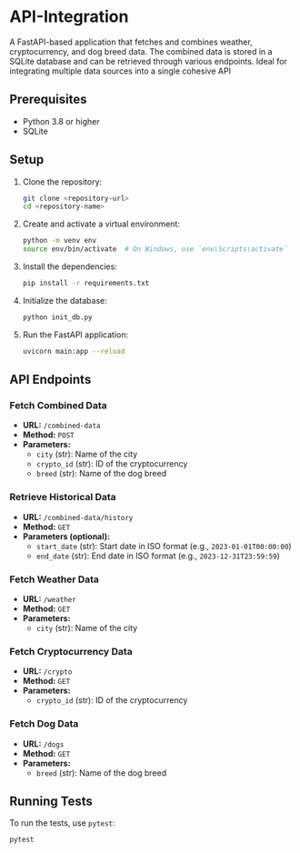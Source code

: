 # API-Integration
A FastAPI-based application that fetches and combines weather, cryptocurrency, and dog breed data. The combined data is stored in a SQLite database and can be retrieved through various endpoints. Ideal for integrating multiple data sources into a single cohesive API

## Prerequisites

- Python 3.8 or higher
- SQLite

## Setup

1. Clone the repository:
    ```sh
    git clone <repository-url>
    cd <repository-name>
    ```

2. Create and activate a virtual environment:
    ```sh
    python -m venv env
    source env/bin/activate  # On Windows, use `env\Scripts\activate`
    ```

3. Install the dependencies:
    ```sh
    pip install -r requirements.txt
    ```

4. Initialize the database:
    ```sh
    python init_db.py
    ```

5. Run the FastAPI application:
    ```sh
    uvicorn main:app --reload
    ```

## API Endpoints

### Fetch Combined Data

- **URL:** `/combined-data`
- **Method:** `POST`
- **Parameters:**
  - `city` (str): Name of the city
  - `crypto_id` (str): ID of the cryptocurrency
  - `breed` (str): Name of the dog breed

### Retrieve Historical Data

- **URL:** `/combined-data/history`
- **Method:** `GET`
- **Parameters (optional):**
  - `start_date` (str): Start date in ISO format (e.g., `2023-01-01T00:00:00`)
  - `end_date` (str): End date in ISO format (e.g., `2023-12-31T23:59:59`)

### Fetch Weather Data

- **URL:** `/weather`
- **Method:** `GET`
- **Parameters:**
  - `city` (str): Name of the city

### Fetch Cryptocurrency Data

- **URL:** `/crypto`
- **Method:** `GET`
- **Parameters:**
  - `crypto_id` (str): ID of the cryptocurrency

### Fetch Dog Data

- **URL:** `/dogs`
- **Method:** `GET`
- **Parameters:**
  - `breed` (str): Name of the dog breed

## Running Tests

To run the tests, use `pytest`:
```sh
pytest

